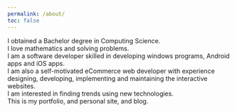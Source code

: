 ```yaml
---
permalink: /about/
toc: false
---
```


I obtained a Bachelor degree in Computing Science.\
I love mathematics and solving problems.\
I am a software developer skilled in developing windows programs, Android apps and iOS apps.\
I am also a self-motivated eCommerce web developer with experience designing, developing, implementing and maintaining the interactive websites.\
I am interested in finding trends using new technologies.\
This is my portfolio, and personal site, and blog.